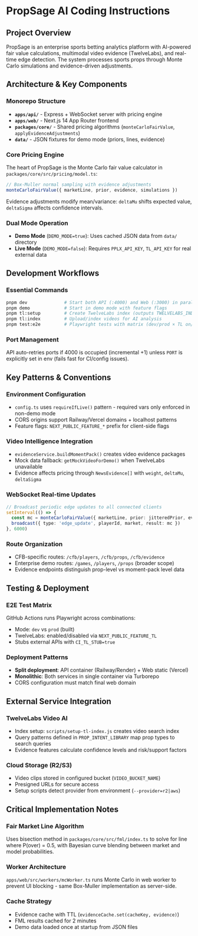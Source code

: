 # PropSage AI Coding Instructions

## Project Overview
PropSage is an enterprise sports betting analytics platform with AI-powered fair value calculations, multimodal video evidence (TwelveLabs), and real-time edge detection. The system processes sports props through Monte Carlo simulations and evidence-driven adjustments.

## Architecture & Key Components

### Monorepo Structure
- **`apps/api/`** - Express + WebSocket server with pricing engine
- **`apps/web/`** - Next.js 14 App Router frontend  
- **`packages/core/`** - Shared pricing algorithms (`monteCarloFairValue`, `applyEvidenceAdjustments`)
- **`data/`** - JSON fixtures for demo mode (priors, lines, evidence)

### Core Pricing Engine
The heart of PropSage is the Monte Carlo fair value calculator in `packages/core/src/pricing/model.ts`:
```typescript
// Box-Muller normal sampling with evidence adjustments
monteCarloFairValue({ marketLine, prior, evidence, simulations })
```
Evidence adjustments modify mean/variance: `deltaMu` shifts expected value, `deltaSigma` affects confidence intervals.

### Dual Mode Operation
- **Demo Mode** (`DEMO_MODE=true`): Uses cached JSON data from `data/` directory
- **Live Mode** (`DEMO_MODE=false`): Requires `PPLX_API_KEY`, `TL_API_KEY` for real external data

## Development Workflows

### Essential Commands
```bash
pnpm dev              # Start both API (:4000) and Web (:3000) in parallel
pnpm demo             # Start in demo mode with feature flags
pnpm tl:setup         # Create TwelveLabs index (outputs TWELVELABS_INDEX_ID)
pnpm tl:index         # Upload/index videos for AI analysis
pnpm test:e2e         # Playwright tests with matrix (dev/prod × TL on/off)
```

### Port Management
API auto-retries ports if 4000 is occupied (incremental +1) unless `PORT` is explicitly set in env (fails fast for CI/config issues).

## Key Patterns & Conventions

### Environment Configuration
- `config.ts` uses `requireIfLive()` pattern - required vars only enforced in non-demo mode
- CORS origins support Railway/Vercel domains + localhost patterns
- Feature flags: `NEXT_PUBLIC_FEATURE_*` prefix for client-side flags

### Video Intelligence Integration
- `evidenceService.buildMomentPack()` creates video evidence packages
- Mock data fallback: `getMockVideoForDemo()` when TwelveLabs unavailable
- Evidence affects pricing through `NewsEvidence[]` with `weight`, `deltaMu`, `deltaSigma`

### WebSocket Real-time Updates
```typescript
// Broadcast periodic edge updates to all connected clients
setInterval(() => {
  const mc = monteCarloFairValue({ marketLine, prior: jitteredPrior, evidence: [] })
  broadcast({ type: 'edge_update', playerId, market, result: mc })
}, 6000)
```

### Route Organization
- CFB-specific routes: `/cfb/players`, `/cfb/props`, `/cfb/evidence`
- Enterprise demo routes: `/games`, `/players`, `/props` (broader scope)
- Evidence endpoints distinguish prop-level vs moment-pack level data

## Testing & Deployment

### E2E Test Matrix
GitHub Actions runs Playwright across combinations:
- Mode: `dev` vs `prod` (built)
- TwelveLabs: enabled/disabled via `NEXT_PUBLIC_FEATURE_TL`
- Stubs external APIs with `CI_TL_STUB=true`

### Deployment Patterns
- **Split deployment**: API container (Railway/Render) + Web static (Vercel)
- **Monolithic**: Both services in single container via Turborepo
- CORS configuration must match final web domain

## External Service Integration

### TwelveLabs Video AI
- Index setup: `scripts/setup-tl-index.js` creates video search index
- Query patterns defined in `PROP_INTENT_LIBRARY` map prop types to search queries
- Evidence features calculate confidence levels and risk/support factors

### Cloud Storage (R2/S3)
- Video clips stored in configured bucket (`VIDEO_BUCKET_NAME`)
- Presigned URLs for secure access
- Setup scripts detect provider from environment (`--provider=r2|aws`)

## Critical Implementation Notes

### Fair Market Line Algorithm
Uses bisection method in `packages/core/src/fml/index.ts` to solve for line where P(over) = 0.5, with Bayesian curve blending between market and model probabilities.

### Worker Architecture
`apps/web/src/workers/mcWorker.ts` runs Monte Carlo in web worker to prevent UI blocking - same Box-Muller implementation as server-side.

### Cache Strategy
- Evidence cache with TTL (`evidenceCache.set(cacheKey, evidence)`)
- FML results cached for 2 minutes
- Demo data loaded once at startup from JSON files